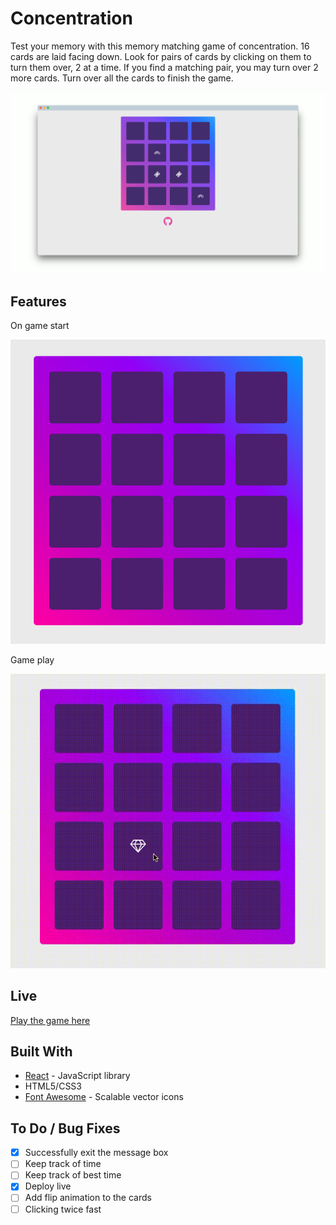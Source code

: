 # Concentration 

Test your memory with this memory matching game of concentration. 16 cards are laid facing down. Look for pairs of cards by clicking on them to turn them over, 2 at a time. If you find a matching pair, you may turn over 2 more cards. Turn over all the cards to finish the game.

![Gameplay](./public/main-screely.png)

## Features

On game start 

![Image of game](./public/screen1.png)

Game play

![Gameplay](./public/screenplay1.gif)


## Live 

[Play the game here](https://concentration.netlify.com/)

## Built With 

* [React](https://reactjs.org/) - JavaScript library 
* HTML5/CSS3 
* [Font Awesome](http://fontawesome.io/) - Scalable vector icons

## To Do / Bug Fixes

- [x] Successfully exit the message box 
- [ ] Keep track of time 
- [ ] Keep track of best time 
- [x] Deploy live
- [ ] Add flip animation to the cards 
- [ ] Clicking twice fast